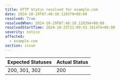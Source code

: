 ```yaml
---
title: HTTP Status resolved for example.com
date: 2024-10-29T07:48:10.120379+00:00
resolved: True
resolvedWhen: 2024-10-29T07:48:10.120394+00:00
resolvedStartTime: 2024-10-25T21:09:43.191474+00:00
severity: notice
affected:
  - example.com
section: issue
---
```


| Expected Statuses | Actual Status  |
|-------------------|----------------|
| 200, 301, 302 | 200 |
